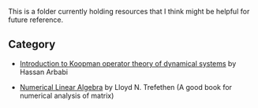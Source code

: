 This is a folder currently holding resources that I think might be helpful for future reference.

## Category

- [Introduction to Koopman operator theory of dynamical systems](KoopmanIntro.pdf) by Hassan Arbabi

- [Numerical Linear Algebra](numerical-linear-aljebra.pdf) by Lloyd N. Trefethen (A good book for numerical analysis of matrix)

